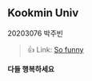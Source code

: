 ## Kookmin Univ
20203076 박주빈
> :+1: Link: [So funny][googlelink]

[googlelink]: https://youtube.com/shorts/4KQyhsnvHyc?si=WVhDoqe2rMC238jO

**다들 행복하세요**
